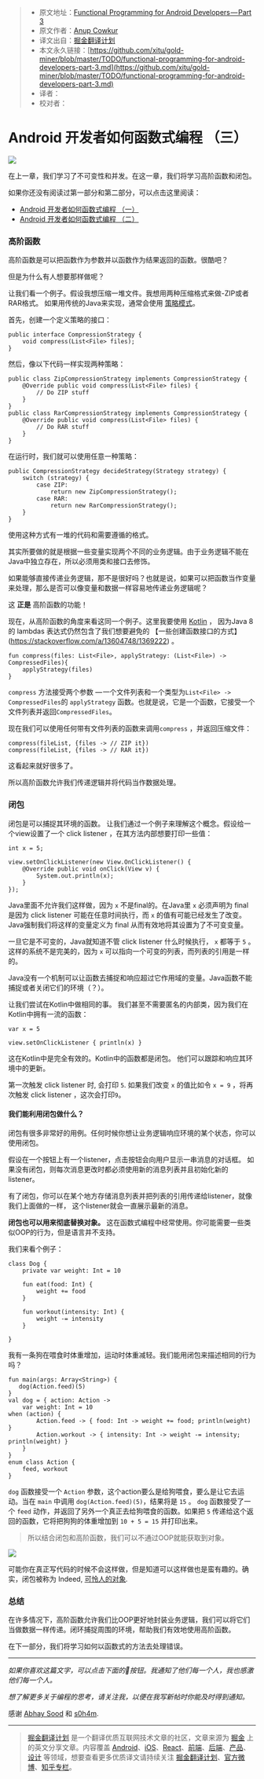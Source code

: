 > * 原文地址：[Functional Programming for Android Developers — Part 3](https://medium.freecodecamp.org/functional-programming-for-android-developers-part-3-f9e521e96788)
> * 原文作者：[Anup Cowkur](https://medium.freecodecamp.org/@anupcowkur?source=post_header_lockup)
> * 译文出自：[掘金翻译计划](https://github.com/xitu/gold-miner)
> * 本文永久链接：[https://github.com/xitu/gold-miner/blob/master/TODO/functional-programming-for-android-developers-part-3.md](https://github.com/xitu/gold-miner/blob/master/TODO/functional-programming-for-android-developers-part-3.md)
> * 译者：
> * 校对者：

# Android 开发者如何函数式编程 （三）

![](https://cdn-images-1.medium.com/max/800/1*exgznl7z65gttRxLsMAV2A.png)

在上一章，我们学习了不可变性和并发。在这一章，我们将学习高阶函数和闭包。

如果你还没有阅读过第一部分和第二部分，可以点击这里阅读：

- [Android 开发者如何函数式编程 （一）](https://github.com/xitu/gold-miner/blob/master/TODO/functional-programming-for-android-developers-part-1.md)
- [Android 开发者如何函数式编程 （二）](https://github.com/xitu/gold-miner/blob/master/TODO/functional-programming-for-android-developers-part-2.md)

### 高阶函数

高阶函数是可以把函数作为参数并以函数作为结果返回的函数。很酷吧？

但是为什么有人想要那样做呢？

让我们看一个例子。假设我想压缩一堆文件。我想用两种压缩格式来做-ZIP或者RAR格式。 如果用传统的Java来实现，通常会使用 [策略模式](https://en.wikipedia.org/wiki/Strategy_pattern)。

首先，创建一个定义策略的接口：

```
public interface CompressionStrategy {
    void compress(List<File> files);
}
```

然后，像以下代码一样实现两种策略：

```
public class ZipCompressionStrategy implements CompressionStrategy {
    @Override public void compress(List<File> files) {
        // Do ZIP stuff
    }
}
public class RarCompressionStrategy implements CompressionStrategy {
    @Override public void compress(List<File> files) {
        // Do RAR stuff
    }
}
```

在运行时，我们就可以使用任意一种策略：

```
public CompressionStrategy decideStrategy(Strategy strategy) {
    switch (strategy) {
        case ZIP:
            return new ZipCompressionStrategy();
        case RAR:
            return new RarCompressionStrategy();
    }
}
```

使用这种方式有一堆的代码和需要遵循的格式。

其实所要做的就是根据一些变量实现两个不同的业务逻辑。由于业务逻辑不能在Java中独立存在，所以必须用类和接口去修饰。

如果能够直接传递业务逻辑，那不是很好吗？也就是说，如果可以把函数当作变量来处理，那么是否可以像变量和数据一样容易地传递业务逻辑呢？

这 **正是** 高阶函数的功能！

现在，从高阶函数的角度来看这同一个例子。这里我要使用 [Kotlin](https://kotlinlang.org/) ， 因为Java 8 的 lambdas 表达式仍然包含了我们想要避免的 【一些创建函数接口的方式】(https://stackoverflow.com/a/13604748/1369222) 。

```
fun compress(files: List<File>, applyStrategy: (List<File>) -> CompressedFiles){
    applyStrategy(files)
}
```

`compress` 方法接受两个参数 — 一个文件列表和一个类型为`List<File> -> CompressedFiles`的 `applyStrategy` 函数。也就是说，它是一个函数，它接受一个文件列表并返回`CompressedFiles`。

现在我们可以使用任何带有文件列表的函数来调用`compress` ，并返回压缩文件：

```
compress(fileList, {files -> // ZIP it})
compress(fileList, {files -> // RAR it})
```

这看起来就好很多了。

所以高阶函数允许我们传递逻辑并将代码当作数据处理。 

### 闭包

闭包是可以捕捉其环境的函数。 让我们通过一个例子来理解这个概念。假设给一个view设置了一个 click listener ，在其方法内部想要打印一些值：

```
int x = 5;

view.setOnClickListener(new View.OnClickListener() {
    @Override public void onClick(View v) {
        System.out.println(x);
    }
});
```

Java里面不允许我们这样做，因为 `x` 不是final的。在Java里 `x` 必须声明为 final 是因为 click listener 可能在任意时间执行，而 `x` 的值有可能已经发生了改变。Java强制我们将这样的变量定义为 final 从而有效地将其设置为了不可变变量。

一旦它是不可变的，Java就知道不管 click listener 什么时候执行， `x` 都等于 `5` 。 这样的系统不是完美的，因为 `x` 可以指向一个可变的列表，而列表的引用是一样的。

Java没有一个机制可以让函数去捕捉和响应超过它作用域的变量。Java函数不能捕捉或者关闭它们的环境（？）。

让我们尝试在Kotlin中做相同的事。 我们甚至不需要匿名的内部类，因为我们在Kotlin中拥有一流的函数：

```
var x = 5

view.setOnClickListener { println(x) }
```

这在Kotlin中是完全有效的。Kotlin中的函数都是闭包。 他们可以跟踪和响应其环境中的更新。

第一次触发 click listener 时, 会打印 `5`. 如果我们改变 `x` 的值比如令 `x = 9` ，将再次触发 click listener ，这次会打印`9`。

#### 我们能利用闭包做什么？

闭包有很多非常好的用例。任何时候你想让业务逻辑响应环境的某个状态，你可以使用闭包。

假设在一个按钮上有一个listener，点击按钮会向用户显示一串消息的对话框。 如果没有闭包，则每次消息更改时都必须使用新的消息列表并且初始化新的listener。

有了闭包，你可以在某个地方存储消息列表并把列表的引用传递给listener，就像我们上面做的一样， 这个listener就会一直展示最新的消息。

**闭包也可以用来彻底替换对象。** 这在函数式编程中经常使用。你可能需要一些类似OOP的行为，但是语言并不支持。

我们来看个例子：

```
class Dog {
    private var weight: Int = 10

    fun eat(food: Int) {
        weight += food
    }

    fun workout(intensity: Int) {
        weight -= intensity
    }

}
```

我有一条狗在喂食时体重增加，运动时体重减轻。我们能用闭包来描述相同的行为吗？

```
fun main(args: Array<String>) {
   dog(Action.feed)(5)
}
val dog = { action: Action ->
    var weight: Int = 10
when (action) {
        Action.feed -> { food: Int -> weight += food; println(weight) }
        Action.workout -> { intensity: Int -> weight -= intensity; println(weight) }
    }
}
enum class Action {
    feed, workout
}
```

`dog` 函数接受一个 `Action` 参数，这个action要么是给狗喂食，要么是让它去运动。当在 `main` 中调用 `dog(Action.feed)(5)`，结果将是 `15` 。 `dog` 函数接受了一个 `feed` 动作，并返回了另外一个真正去给狗喂食的函数。如果把 `5` 传递给这个返回的函数，它将把狗狗的体重增加到 `10 + 5 = 15` 并打印出来。

> 所以结合闭包和高阶函数，我们可以不通过OOP就能获取到对象。

![](https://cdn-images-1.medium.com/max/800/1*qOekxkFDrnQQIekBjkouiQ.gif)

可能你在真正写代码的时候不会这样做，但是知道可以这样做也是蛮有趣的。确实，闭包被称为 Indeed,  [可怜人的对象](http://wiki.c2.com/?ClosuresAndObjectsAreEquivalent)_._

### 总结

在许多情况下，高阶函数允许我们比OOP更好地封装业务逻辑，我们可以将它们当做数据一样传递。闭环捕捉周围的环境，帮助我们有效地使用高阶函数。

在下一部分，我们将学习如何以函数式的方法去处理错误。

* * *

_如果你喜欢这篇文字，可以点击下面的👏按钮。我通知了他们每一个人，我也感激他们每一个人。_

_想了解更多关于编程的思考，请关注我，以便在我写新帖时你能及时得到通知。_

感谢 [Abhay Sood](https://medium.com/@abhaysood?source=post_page) 和 [s0h4m](https://medium.com/@s0h4m?source=post_page).


---

> [掘金翻译计划](https://github.com/xitu/gold-miner) 是一个翻译优质互联网技术文章的社区，文章来源为 [掘金](https://juejin.im) 上的英文分享文章。内容覆盖 [Android](https://github.com/xitu/gold-miner#android)、[iOS](https://github.com/xitu/gold-miner#ios)、[React](https://github.com/xitu/gold-miner#react)、[前端](https://github.com/xitu/gold-miner#前端)、[后端](https://github.com/xitu/gold-miner#后端)、[产品](https://github.com/xitu/gold-miner#产品)、[设计](https://github.com/xitu/gold-miner#设计) 等领域，想要查看更多优质译文请持续关注 [掘金翻译计划](https://github.com/xitu/gold-miner)、[官方微博](http://weibo.com/juejinfanyi)、[知乎专栏](https://zhuanlan.zhihu.com/juejinfanyi)。

